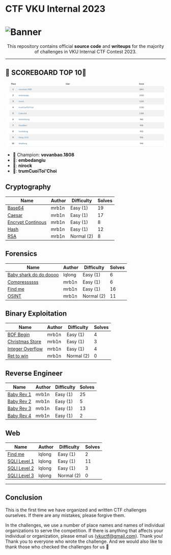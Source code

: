 # CTF VKU Internal 2023

# ![Banner][Banner]

<div align="center">

This repository contains official **source code** and **writeups** for the majority of challenges in VKU Internal CTF Contest 2023.

---

<div align="left">

## 👑 SCOREBOARD TOP 10👑

![Alt text](image/scoreboard.jpg)

- 👑 Champion: **vovanbao.1808**
- 🥇: **embedangiu**
- 🥈: **nirock**
- 🥉: **trumCuoiToi'Choi**

</div>

</div>


## Cryptography

| Name                                                       | Author           | Difficulty | Solves |
| ---------------------------------------------------------- | ---------------- | ---------- | ------ |
| [Base64](Cryptography/base64/)                             | mrb1n            | Easy (1)   | 19     |
| [Caesar](Cryptography/caesar/)                             | mrb1n            | Easy (1)   | 17     |
| [Encrypt Continous](Cryptography/encrypt_continuous/)      | mrb1n            | Easy (1)   | 8      |
| [Hash](Cryptography/hash/)                                 | mrb1n            | Easy (1)   | 12     |
| [RSA](Cryptography/RSA/)                                   | mrb1n            | Normal (2) | 8      |

## Forensics

| Name                                                          | Author           | Difficulty | Solves |
| ------------------------------------------------------------- | ---------------- | ---------- | ------ |
| [Baby shark do do doooo](Forensics/baby_shark_do_do_doooooo/) | lqlong           | Easy (1)   | 6      |
| [Compressssss](Forensics/compresssss/)                        | mrb1n            | Easy (1)   | 6      |
| [Find me](Forensics/find_me/)                                 | mrb1n            | Easy (1)   | 16     |
| [OSINT](Forensics/osint/)                                     | mrb1n            | Normal (2) | 11     |

## Binary Exploitation

| Name                                                       | Author           | Difficulty | Solves |
| ---------------------------------------------------------- | ---------------- | ---------- | ------ |
| [BOF Begin](PWN/bof-begin/)                                | mrb1n            | Easy (1)   | 4      |
| [Christmas Store](PWN/christmas-store/)                    | mrb1n            | Easy (1)   | 3      |
| [Integer Overflow](PWN/integer-overflow/)                  | mrb1n            | Easy (1)   | 4      |
| [Ret to win](PWN/ret2win/)                                 | mrb1n            | Normal (2) | 0      |

## Reverse Engineer

| Name                                                       | Author           | Difficulty | Solves |
| ---------------------------------------------------------- | ---------------- | ---------- | ------ |
| [Baby Rev 1](RE/baby-rev-1/)                               | mrb1n            | Easy (1)   | 25     |
| [Baby Rev 2](RE/baby-rev-2/)                               | mrb1n            | Easy (1)   | 5      |
| [Baby Rev 3](RE/baby-rev-3/)                               | mrb1n            | Easy (1)   | 13     |
| [Baby Rev 4](RE/baby-rev-4/)                               | mrb1n            | Easy (1)   | 2      |

## Web

| Name                                                       | Author           | Difficulty | Solves |
| ---------------------------------------------------------- | ---------------- | ---------- | ------ |
| [Find me](Web/FIND_ME/)                                    | lqlong           | Easy (1)   | 2      |
| [SQLI Level 1](Web/SQLI_LEVEL_1/)                          | lqlong           | Easy (1)   | 11     |
| [SQLI Level 2](Web/SQLI_LEVEL_2/)                          | lqlong           | Easy (1)   | 3      |
| [SQLI Level 3](Web/SQLI_LEVEL_3/)                          | lqlong           | Normal (2) | 0      |

---

## Conclusion

This is the first time we have organized and written CTF challenges ourselves. If there are any mistakes, please forgive them.

In the challenges, we use a number of place names and names of individual organizations to serve the competition. If there is anything that affects your individual or organization, please email us (<vkuctf@gmail.com>). Thank you!
Thank you to everyone who wrote the challenge. And we would also like to thank those who checked the challenges for us 🥰

[Banner]: https://files.catbox.moe/vw1zzo.png

